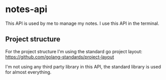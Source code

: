 # notes-api

This API is used by me to manage my notes. I use this API in the terminal.

## Project structure

For the project structure I'm using the standard go project layout: https://github.com/golang-standards/project-layout

I'm not using any third party library in this API, the standard library is used for almost everything.
